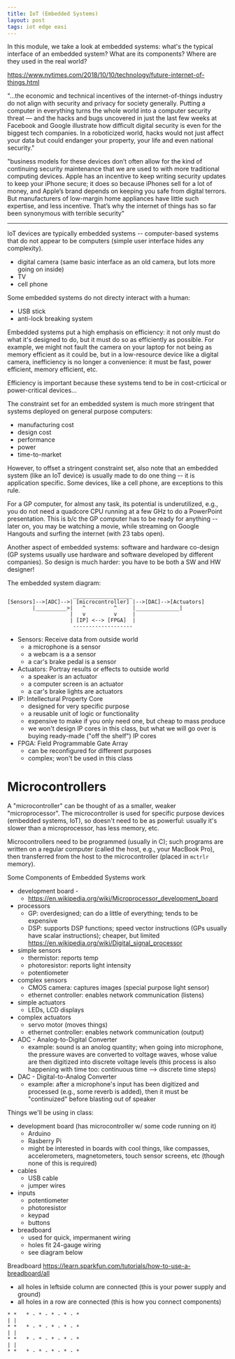 ```yaml
---
title: IoT (Embedded Systems)
layout: post
tags: iot edge easi
---
```


In this module, we take a look at embedded systems: what's the typical
interface of an embedded system?  What are its components?  Where are they 
used in the real world?

https://www.nytimes.com/2018/10/10/technology/future-internet-of-things.html

"...the economic and technical incentives of the internet-of-things industry do not align with security and privacy for society generally. Putting a computer in everything turns the whole world into a computer security threat — and the hacks and bugs uncovered in just the last few weeks at Facebook and Google illustrate how difficult digital security is even for the biggest tech companies. In a roboticized world, hacks would not just affect your data but could endanger your property, your life and even national security."

"business models for these devices don’t often allow for the kind of continuing security maintenance that we are used to with more traditional computing devices. Apple has an incentive to keep writing security updates to keep your iPhone secure; it does so because iPhones sell for a lot of money, and Apple’s brand depends on keeping you safe from digital terrors.  But manufacturers of low-margin home appliances have little such expertise, and less incentive. That’s why the internet of things has so far been synonymous with terrible security"


-----------

IoT devices are typically embedded systems -- computer-based systems that
do not appear to be computers (simple user interface hides any complexity).
* digital camera (same basic interface as an old camera, but lots more going on inside)
* TV
* cell phone

Some embedded systems do not directy interact with a human:
* USB stick 
* anti-lock breaking system

Embedded systems put a high emphasis on efficiency: it not only must
do what it's designed to do, but it must do so as efficiently as possible.  For example,
we might not fault the camera on your laptop for not being as memory efficient as
it could be, but in a low-resource device like a digital camera, inefficiency is
no longer a convenience: it must be fast, power efficient, memory efficient, etc.

Efficiency is important because these systems tend to be in cost-crticical or
power-critical devices...

The constraint set for an embedded system is much more stringent that systems deployed
on general purpose computers:
* manufacturing cost
* design cost
* performance
* power
* time-to-market

However, to offset a stringent constraint set, also note that an embedded system (like
an IoT device) is usually made to do one thing -- it is application specific.  Some
devices, like a cell phone, are exceptions to this rule.

For a GP computer, for almost any task, its potential is underutilized, e.g., you do
not need a quadcore CPU running at a few GHz to do a PowerPoint presentation.  This is
b/c the GP computer has to be ready for anything -- later on, you may be watching a movie,
while streaming on Google Hangouts and surfing the internet (with 23 tabs open).

Another aspect of embedded systems:  software and hardware co-design (GP systems usually
use hardware and software developed by different companies). So design is much harder: you
have to be both a SW and HW designer!

The embedded system diagram:
```
                     ___________________
[Sensors]-->[ADC]-->| [microcontroller] |-->[DAC]-->[Actuators]
        |__________>|   ^         ^     |______________|
                    |   v         v     |
                    | [IP] <--> [FPGA]  |
                     -------------------
```

* Sensors: Receive data from outside world
  - a microphone is a sensor
  - a webcam is a a sensor
  - a car's brake pedal is a sensor
* Actuators: Portray results or effects to outside world
  - a speaker is an actuator
  - a computer screen is an actuator
  - a car's brake lights are actuators
* IP: Intellectural Property Core
  - designed for very specific purpose
  - a reusable unit of logic or functionality 
  - expensive to make if you only need one, but cheap to mass produce
  - we won't design IP cores in this class, but what we will go over is buying ready-made ("off the shelf") IP cores
* FPGA: Field Programmable Gate Array
  - can be reconfigured for different purposes
  - complex; won't be used in this class

# Microcontrollers
A "microcontroller" can be thought of as a smaller, weaker "microprocessor".  The microcontroller
is used for specific purpose devices (embedded systems, IoT), so doesn't need to be as powerful:
usually it's slower than a microprocessor, has less memory, etc.  

Microcontrollers need to be programmed (usually in C); such programs are written on a regular 
computer (called the host, e.g., your MacBook Pro), then transferred from the host to 
the microcontroller (placed in `mctrlr` memory).


Some Components of Embedded Systems work
* development board - 
  - https://en.wikipedia.org/wiki/Microprocessor_development_board
* processors
  - GP: overdesigned; can do a little of everything; tends to be expensive
  - DSP: supports DSP functions; speed vector instructions (GPs usually have scalar instructions); cheaper, but limited https://en.wikipedia.org/wiki/Digital_signal_processor
* simple sensors
  - thermistor: reports temp
  - photoresistor: reports light intensity
  - potentiometer
* complex sensors
  - CMOS camera: captures images (special purpose light sensor)
  - ethernet controller: enables network communication (listens)
* simple actuators
  - LEDs, LCD displays
* complex actuators
  - servo motor (moves things)
  - ethernet controller:  enables network communication (output)
* ADC - Analog-to-Digital Converter
  - example: sound is an anolog quantity; when going into microphone, the pressure
    waves are converted to voltage waves, whose value are then digitized into discrete voltage 
    levels (this process is also happening with time too:  continuous time --> discrete time steps)
* DAC - Digital-to-Analog Converter
  - example: after a microphone's input has been digitized and processed (e.g., some reverb is added),
    then it must be "continuized" before blasting out of speaker
    
Things we'll be using in class:
* development board (has microcontroller w/ some code running on it)
  - Arduino
  - Rasberry Pi
  - might be interested in boards with cool things, like compasses, accelerometers,
    magnetometers, touch sensor screens, etc (though none of this is required)
* cables
  - USB cable
  - jumper wires
* inputs
  - potentiometer
  - photoresistor
  - keypad
  - buttons
* breadboard 
  - used for quick, impermanent wiring 
  - holes fit 24-gauge wiring
  - see diagram below
  
Breadboard
https://learn.sparkfun.com/tutorials/how-to-use-a-breadboard/all

* all holes in leftside column are connected (this is your power supply and ground)
* all holes in a row are connected (this is how you connect components)
```
* *   * - * - * - * - *
| |
* *   * - * - * - * - *
| |
* *   * - * - * - * - *
| |
* *   * - * - * - * - *
```
